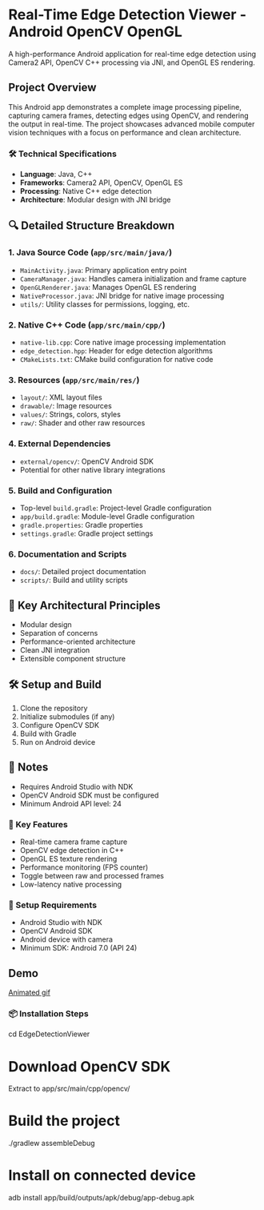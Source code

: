 # Real-Time Edge Detection Viewer - Android OpenCV OpenGL

A high-performance Android application for real-time edge detection using Camera2 API, OpenCV C++ processing via JNI, and OpenGL ES rendering.

## Project Overview

This Android app demonstrates a complete image processing pipeline, capturing camera frames, detecting edges using OpenCV, and rendering the output in real-time. The project showcases advanced mobile computer vision techniques with a focus on performance and clean architecture.

### 🛠 Technical Specifications
- **Language**: Java, C++
- **Frameworks**: Camera2 API, OpenCV, OpenGL ES
- **Processing**: Native C++ edge detection
- **Architecture**: Modular design with JNI bridge


## 🔍 Detailed Structure Breakdown

### 1. Java Source Code (`app/src/main/java/`)
- `MainActivity.java`: Primary application entry point
- `CameraManager.java`: Handles camera initialization and frame capture
- `OpenGLRenderer.java`: Manages OpenGL ES rendering
- `NativeProcessor.java`: JNI bridge for native image processing
- `utils/`: Utility classes for permissions, logging, etc.

### 2. Native C++ Code (`app/src/main/cpp/`)
- `native-lib.cpp`: Core native image processing implementation
- `edge_detection.hpp`: Header for edge detection algorithms
- `CMakeLists.txt`: CMake build configuration for native code

### 3. Resources (`app/src/main/res/`)
- `layout/`: XML layout files
- `drawable/`: Image resources
- `values/`: Strings, colors, styles
- `raw/`: Shader and other raw resources

### 4. External Dependencies
- `external/opencv/`: OpenCV Android SDK
- Potential for other native library integrations

### 5. Build and Configuration
- Top-level `build.gradle`: Project-level Gradle configuration
- `app/build.gradle`: Module-level Gradle configuration
- `gradle.properties`: Gradle properties
- `settings.gradle`: Gradle project settings

### 6. Documentation and Scripts
- `docs/`: Detailed project documentation
- `scripts/`: Build and utility scripts

## 🚀 Key Architectural Principles
- Modular design
- Separation of concerns
- Performance-oriented architecture
- Clean JNI integration
- Extensible component structure

## 🛠 Setup and Build
1. Clone the repository
2. Initialize submodules (if any)
3. Configure OpenCV SDK
4. Build with Gradle
5. Run on Android device

## 📝 Notes
- Requires Android Studio with NDK
- OpenCV Android SDK must be configured
- Minimum Android API level: 24

### 🚀 Key Features
- Real-time camera frame capture
- OpenCV edge detection in C++
- OpenGL ES texture rendering
- Performance monitoring (FPS counter)
- Toggle between raw and processed frames
- Low-latency native processing

### 🔧 Setup Requirements
- Android Studio with NDK
- OpenCV Android SDK
- Android device with camera
- Minimum SDK: Android 7.0 (API 24)

## Demo

[Animated gif](https://miro.medium.com/v2/resize:fit:875/1*X--gk-Zcj7VjruH9mZxxwg.gif)
### 📦 Installation Steps

cd EdgeDetectionViewer

# Download OpenCV SDK
 Extract to app/src/main/cpp/opencv/

# Build the project
./gradlew assembleDebug

# Install on connected device
adb install app/build/outputs/apk/debug/app-debug.apk
